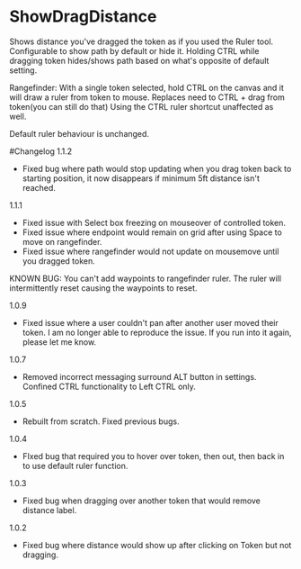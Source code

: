 # ShowDragDistance
Shows distance you've dragged the token as if you used the Ruler tool. Configurable to show path by default or hide it. Holding CTRL while dragging token hides/shows path based on what's opposite of default setting.

Rangefinder: With a single token selected, hold CTRL on the canvas and it will draw a ruler from token to mouse. Replaces need to CTRL + drag from token(you can still do that) Using the CTRL ruler shortcut unaffected as well.

Default ruler behaviour is unchanged.

#Changelog
1.1.2
- Fixed bug where path would stop updating when you drag token back to starting position, it now disappears if minimum 5ft distance isn't reached.

1.1.1
- Fixed issue with Select box freezing on mouseover of controlled token.
- Fixed issue where endpoint would remain on grid after using Space to move on rangefinder.
- Fixed issue where rangefinder would not update on mousemove until you dragged token.

KNOWN BUG: You can't add waypoints to rangefinder ruler. The ruler will intermittently reset causing the waypoints to reset.

1.0.9
- Fixed issue where a user couldn't pan after another user moved their token. I am no longer able to reproduce the issue. If you run into it again, please let me know.

1.0.7
- Removed incorrect messaging surround ALT button in settings. Confined CTRL functionality to Left CTRL only.

1.0.5
- Rebuilt from scratch. Fixed previous bugs.

1.0.4
- FIxed bug that required you to hover over token, then out, then back in to use default ruler function.

1.0.3
- Fixed bug when dragging over another token that would remove distance label.

1.0.2
- Fixed bug where distance would show up after clicking on Token but not dragging.
